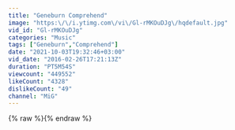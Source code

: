 ```yaml
---
title: "Geneburn Comprehend"
image: "https:\/\/i.ytimg.com\/vi\/Gl-rMKOuDJg\/hqdefault.jpg"
vid_id: "Gl-rMKOuDJg"
categories: "Music"
tags: ["Geneburn","Comprehend"]
date: "2021-10-03T19:32:46+03:00"
vid_date: "2016-02-26T17:21:13Z"
duration: "PT5M54S"
viewcount: "449552"
likeCount: "4328"
dislikeCount: "49"
channel: "MiG"
---
```

{% raw %}{% endraw %}
